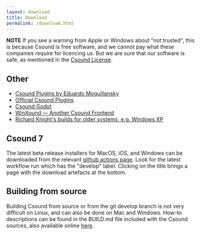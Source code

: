 ```yaml
---
layout: download
title: Download
permalink: /download.html
---
```


**NOTE** If you see a warning from Apple or Windows about "not trusted", this is because Csound is free software, and we cannot pay what these companies require for licencing us. But we are sure that our software is safe, as mentioned in the [Csound License](https://github.com/csound/csound/blob/develop/README.md).

## Other 

- [Csound Plugins by Eduardo Moguillansky](https://github.com/csound-plugins/csound-plugins/releases)
- [Official Csound Plugins](https://github.com/csound/plugins/releases)
- [Csound Godot](https://github.com/nonameentername/godot-csound)
- [WinXound — Another Csound Frontend](https://mnt.conts.it/winxound/)
- [Richard Knight's builds for older systems, e.g. Windows XP](http://csound.1bpm.net/builds/)

## Csound 7
The latest beta release installers for MacOS, iOS, and Windows can be downloaded from the relevant [github actions page](https://github.com/csound/csound/actions/workflows/csound_builds.yml). Look for the latest workflow run which has the "develop" label. Clicking on the title brings a page with the download artefacts at the bottom.

## Building from source
Building Csound from source or from the git develop branch is not very difficult on Linux, and can also be done on Mac and Windows. How-to descriptions can be found in the BUILD.md file included with the Csound sources, also available online [here](https://github.com/csound/csound/blob/develop/BUILD.md).
